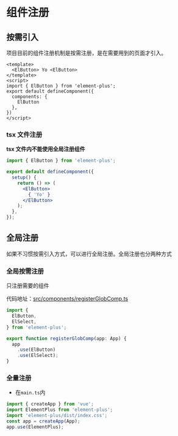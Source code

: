 # 组件注册

## 按需引入

项目目前的组件注册机制是按需注册，是在需要用到的页面才引入。

```vue
<template>
  <ElButton> Yo <ElButton>
</template>
<script>
import { ElButton } from 'element-plus';
export default defineComponent({
  components: {
    ElButton
  },
})
</script>
```

### tsx 文件注册

**tsx 文件内不能使用全局注册组件**

```jsx
import { ElButton } from 'element-plus';

export default defineComponent({
  setup() {
    return () => (
      <ElButton>
        { 'Yo' }
      </ElButton>
    );
  },
});
```

## 全局注册

如果不习惯按需引入方式，可以进行全局注册。全局注册也分两种方式

### 全局按需注册

只注册需要的组件

代码地址：[src/components/registerGlobComp.ts](https://github.com/crlang/vue-tony-admin/tree/main/src/components/registerGlobComp.ts)

```ts
import {
  ElButton,
  ElSelect,
} from 'element-plus';

export function registerGlobComp(app: App) {
  app
    .use(ElButton)
    .use(ElSelect);
}
```

### 全量注册

- 在`main.ts`内

```ts
import { createApp } from 'vue';
import ElementPlus from 'element-plus';
import 'element-plus/dist/index.css';
const app = createApp(App);
app.use(ElementPlus);
```
